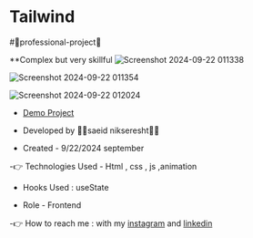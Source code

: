 # Tailwind

#🤞professional-project🤞

**Complex but very skillful
  ![Screenshot 2024-09-22 011338](https://github.com/user-attachments/assets/283572d1-2138-4a0a-a09e-1b2371f627cd)


![Screenshot 2024-09-22 011354](https://github.com/user-attachments/assets/58f245ed-2eeb-461c-bedb-b0e56bada31d)

![Screenshot 2024-09-22 012024](https://github.com/user-attachments/assets/7586f085-3d44-4509-8140-a73aae7aedb9)




                                                                                                                
- [Demo Project](https://saeidnikseresht.github.io/Tokyo-professional-project/)

- Developed by 👨‍💻saeid nikseresht👨‍💻

- Created - 9/22/2024 september

-👉 Technologies Used - Html , css , js ,animation

- Hooks Used : useState 

- Role - Frontend

-👉 How to reach me : with my [instagram](https://www.instagram.com/saeid_good_nature) and [linkedin](https://www.linkedin.com/in/saeidnikseresht)
